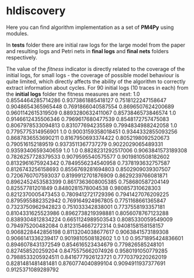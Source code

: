 # hldiscovery

Here you can find algorithm implementation as a set of __PM4Py__ using modules.

In **tests** folder there are initial raw logs for the large model from the paper and resulting logs and Petri nets in **final logs** and **final nets** folders respectively.

The value of the *fitness* indicator is directly related to the coverage of the initial logs, for small logs - the coverage of possible model behaviour is quite limited, which directly affects the ability of the algorithm to correctly extract information about cycles.
For 90 initial logs (10 traces in each) from the **initial logs** folder the fitness measures are next:
    1.0
    0.8554464285714286
    0.9373861885418127
    0.7518122247158647
    0.9048654365965448
    0.7691866040587554
    0.8696507624200689
    0.9601142615319509
    0.8893280632411067
    0.8573846573846574
    1.0
    0.9146612435506346
    0.7969617680477539
    0.8548172757475083
    0.8067978533094813
    0.831077694235589
    0.7994834988242058
    1.0
    0.7795775314956901
    1.0
    0.9003159358018451
    0.9344332855093256
    0.8687836553690211
    0.8167950693374422
    0.8052198092520673
    0.790516152189519
    0.9373511367737279
    0.9022029065489331
    0.9359340659340659
    1.0
    1.0
    0.8828231292517006
    0.9063841573189308
    0.7826257728379533
    0.9079595540575577
    0.9019810508182602
    0.8132961675924342
    0.7849556234540958
    0.7378193632757587
    0.8126743256158693
    0.8556769281694803
    0.8502909039307507
    0.7206760707593037
    0.8199912701876909
    0.8629239766081871
    0.8962452453583399
    0.8617363608005385
    0.758680587204149
    0.82557781201849
    0.8480281578004538
    0.980857310628303
    0.8212370005473453
    0.7809412721729396
    0.7941427076209225
    0.8795955882352942
    0.769164924967805
    0.7751168661365847
    0.7323750962942823
    0.751033342838001
    0.7737558193357181
    0.8104331625523986
    0.8962738219398881
    0.8056078767123288
    0.8389304812834224
    0.6651124989503543
    0.8085330059549009
    0.794975200482084
    0.8123154667272314
    0.9408158158158157
    0.9068228442856198
    0.8113204038677617
    0.9063841573189308
    0.9066141336239417
    0.9019810508182602
    1.0
    1.0
    0.9571895424836601
    0.8946078431372549
    0.854616523434679
    0.779826585248101
    0.827458520259204
    0.8475575662074926
    0.9580191050779285
    0.7988533205924511
    0.8416777926123721
    0.7770379220262019
    0.8281481481481481
    0.8760774040899104
    0.9094911937377691
    0.9125371089289792
